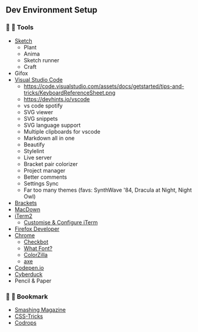 ## Dev Environment Setup

### :hammer: :art: Tools
- [Sketch]()
	- Plant
	- Anima
	- Sketch runner
	- Craft
- Gifox
- [Visual Studio Code](https://code.visualstudio.com/)
    - https://code.visualstudio.com/assets/docs/getstarted/tips-and-tricks/KeyboardReferenceSheet.png
	- https://devhints.io/vscode
	- vs code spotify
	- SVG viewer
	- SVG snippets
	- SVG language support
	- Multiple clipboards for vscode
	- Markdown all in one
	- Beautify
	- Stylelint
	- Live server
	- Bracket pair colorizer
	- Project manager
	- Better comments
	- Settings Sync
	- Far too many themes (favs: SynthWave '84, Dracula at Night, Night Owl)
- [Brackets](http://brackets.io/)
- [MacDown](https://macdown.uranusjr.com/)
- [iTerm2](https://www.iterm2.com/)
	- [Customise & Configure iTerm](https://medium.freecodecamp.org/how-you-can-style-your-terminal-like-medium-freecodecamp-or-any-way-you-want-f499234d48bc)
- [Firefox Developer](https://www.mozilla.org/en-GB/firefox/developer/)
- [Chrome]()
	- [Checkbot](https://www.checkbot.io/)
	- [What Font?](https://chrome.google.com/webstore/detail/whatfont/jabopobgcpjmedljpbcaablpmlmfcogm)
	- [ColorZilla](https://chrome.google.com/webstore/detail/colorzilla/bhlhnicpbhignbdhedgjhgdocnmhomnp)
	- [axe](https://chrome.google.com/webstore/detail/axe/lhdoppojpmngadmnindnejefpokejbdd)
- [Codepen.io](https://codepen.io/#)
- [Cyberduck](https://cyberduck.io/)
- Pencil & Paper


### :dart: :love_letter: Bookmark
- [Smashing Magazine](https://www.smashingmagazine.com/)
- [CSS-Tricks](https://css-tricks.com/)
- [Codrops](https://tympanus.net/codrops/)
